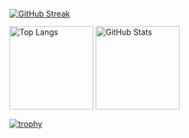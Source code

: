 [![GitHub Streak](https://streak-stats.demolab.com?user=itaruby-on-rails&theme=dark)](https://git.io/streak-stats)

<p align="left"> 
  <img alt="Top Langs" height="150px" src="https://github-readme-stats.vercel.app/api/top-langs/?username=itaruby-on-rails&layout=compact&show_icons=true&theme=onedark" />
  <img alt="GitHub Stats" height="150px" src="https://github-readme-stats.vercel.app/api?username=itaruby-on-rails&theme=onedark&show_icons=true" />
</p>

[![trophy](https://github-profile-trophy.vercel.app/?username=itaruby-on-rails&theme=onedark&column=7)](https://github.com/ryo-ma/github-profile-trophy)
